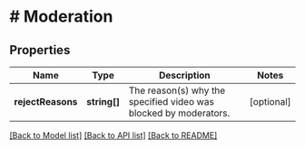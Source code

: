 # # Moderation

## Properties

Name | Type | Description | Notes
------------ | ------------- | ------------- | -------------
**rejectReasons** | **string[]** | The reason(s) why the specified video was blocked by moderators. | [optional]

[[Back to Model list]](../../README.md#models) [[Back to API list]](../../README.md#endpoints) [[Back to README]](../../README.md)
